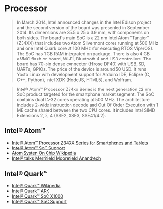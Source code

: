 Processor
==

> In March 2014, Intel announced changes in the Intel Edison project and the second version of the board was presented in September 2014. Its dimensions are 35.5 x 25 x 3.9 mm, with components on both sides. The board's main SoC is a 22 nm Intel Atom "Tangier" (Z34XX) that includes two Atom Silvermont cores running at 500 MHz and one Intel Quark core at 100 MHz (for executing RTOS ViperOS). The SoC has 1 GB RAM integrated on package. There is also 4 GB eMMC flash on board, Wi-Fi, Bluetooth 4 and USB controllers. The board has 70-pin dense connector (Hirose DF40) with USB, SD, UARTs, GPIOs. The price of the device is around 50 USD. It runs Yocto Linux with development support for Arduino IDE, Eclipse (C, C++, Python), Intel XDK (NodeJS, HTML5), and Wolfram.

> Intel® Atom™ Processor Z34xx Series is the next generation 22 nm SoC product targeted for the smartphone market segment. The SoC contains dual IA-32 cores operating at 500 MHz. The architecture includes 2-wide instruction decode and Out Of Order Execution with 1 MB cache shared between the two CPU cores. It includes Intel SIMD Extensions 2, 3, 4 (SSE2, SSE3, SSE4.1/4.2).

## Intel® Atom™

- [Intel® Atom™ Processor Z34XX Series for Smartphones and Tablets](http://www.intel.com/content/www/us/en/processors/atom/atom-z34xx-smartphones-tablets-brief.html)
- [Intel® Atom™ SoC Support](http://www.intel.com/content/www/us/en/support/processors/desktop-processors/intel-atom-processor.html)
- [Atom Systen On Chip Wikipedia](https://en.wikipedia.org/wiki/Atom_%28system_on_chip%29)
- [Intel® talks Merrifield Moorefield Anandtech](http://www.anandtech.com/show/7789/intel-talks-merrifield-moorefield-and-lte-at-mwc-2014)

## Intel® Quark™

- [Intel® Quark™ Wikipedia](https://en.wikipedia.org/wiki/Intel_Quark)
- [Intel® Quark™ ARK](http://ark.intel.com/products/family/79047/Intel-Quark-SoC)
- [Intel® Quark™ SoC X1000 ](http://ark.intel.com/es/products/79084/Intel-Quark-SoC-X1000-16K-Cache-400-MHz)
- [Intel® Quark™ SoC Support](http://www.intel.com/content/www/us/en/support/processors/embedded-processors/intel-quark-soc.html)